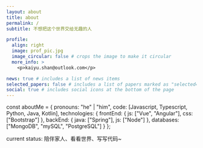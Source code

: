 ```yaml
---
layout: about
title: about
permalink: /
subtitle: 不想把这个世界交给无趣的人

profile:
  align: right
  image: prof_pic.jpg
  image_circular: false # crops the image to make it circular
  more_info: >
    <p>kaiyu.shan@outlook.com</p>

news: true # includes a list of news items
selected_papers: false # includes a list of papers marked as "selected={true}"
social: true # includes social icons at the bottom of the page
---
```


const aboutMe = {
   pronouns: "he" | "him",
   code: [Javascript, Typescript, Python, Java, Kotlin],
   technologies: {
      frontEnd: {
         js: ["Vue", "Angular"],
         css: ["Bootstrap"]
      },
      backEnd: {
         java: ["Spring"],
         js: ["Node"]
      },
      databases: ["MongoDB", "mySQL", "PostgreSQL"]
   }
};

current status: 陪伴家人、看看世界、写写代码~
